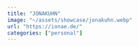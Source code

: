 ```yaml
---
title: "JONAKUHN"
image: "~/assets/showcase/jonakuhn.webp"
url: "https://ionae.de/"
categories: ["personal"]
---
```


